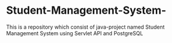 # Student-Management-System-
This is a repository which consist of java-project named Student Management System using Servlet API and PostgreSQL
